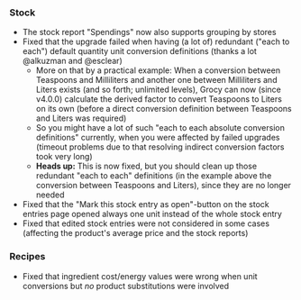 ### Stock

- The stock report "Spendings" now also supports grouping by stores
- Fixed that the upgrade failed when having (a lot of) redundant ("each to each") default quantity unit conversion definitions (thanks a lot @alkuzman and @esclear)
  - More on that by a practical example: When a conversion between Teaspoons and Milliliters and another one between Milliliters and Liters exists (and so forth; unlimited levels), Grocy can now (since v4.0.0) calculate the derived factor to convert Teaspoons to Liters on its own (before a direct conversion definition between Teaspoons and Liters was required)
  - So you might have a lot of such "each to each absolute conversion definitions" currently, when you were affected by failed upgrades (timeout problems due to that resolving indirect conversion factors took very long)
  - **Heads up:** This is now fixed, but you should clean up those redundant "each to each" definitions (in the example above the conversion between Teaspoons and Liters), since they are no longer needed
- Fixed that the "Mark this stock entry as open"-button on the stock entries page opened always one unit instead of the whole stock entry
- Fixed that edited stock entries were not considered in some cases (affecting the product's average price and the stock reports)

### Recipes

- Fixed that ingredient cost/energy values were wrong when unit conversions but _no_ product substitutions were involved
